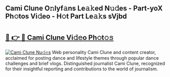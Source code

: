 ## Cami Clune O𝚗lyf𝚊ns Le𝚊𝚔ed N𝚞𝚍es - Part-yoX Ph𝚘tos Vi𝚍eo - H𝚘t Part Le𝚊𝚔s sVjbd

# <h2><a href="http://hf5cttc.feru.top/?c=Cami+Clune">🔗 👉 🔴 Cami Clune Vi𝚍𝚎o Ph𝚘t𝚘𝚜</a></h2>

[![Cami Clune Nu𝚍𝚎s](https://i.imgur.com/0TWrTi3.gif)](http://hf5cttc.feru.top/?c=Cami+Clune)
Web personality Cami Clune and content creator, acclaimed for posting dance and lifestyle themes through popular dance challenges and brief vlogs. Distinguished journalist Cami Clune, recognized for their insightful reporting and contributions to the world of journalism. 
